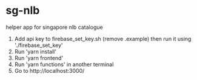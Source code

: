 # sg-nlb
helper app for singapore nlb catalogue

1. Add api key to firebase_set_key.sh (remove .example) then run it using './firebase_set_key'
2. Run 'yarn install'
3. Run 'yarn frontend'
4. Run 'yarn functions' in another terminal
5. Go to http://localhost:3000/